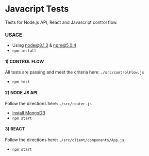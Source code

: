 # Javacript Tests

Tests for Node.js API, React and Javascript control flow.

### USAGE

- Using node@8.1.3 & npm@5.0.4
- `npm install`

#### 1) CONTROL FLOW

All tests are passing and meet the criteria here: `./src/controlFlow.js`

- `npm test`

#### 2) NODE.JS API

Follow the directions here: `./src/router.js`

- <a href="https://docs.mongodb.org/manual/tutorial/install-mongodb-on-os-x/">Install MongoDB</a>
- `npm start`

#### 3) REACT

Follow the directions here: `./src/client/components/App.js`

- `npm start`
